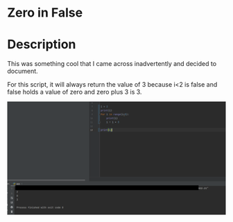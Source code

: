# Zero in False
# Description
This was something cool that I came across inadvertently and decided to document.

For this script, it will always return the value of 3 because i<2 is false and false holds a value of zero and zero plus 3 is 3.

![script and output](https://raw.githubusercontent.com/johnnylieu/zeron_in_false/main/zero_in_false.bmp "script and output")